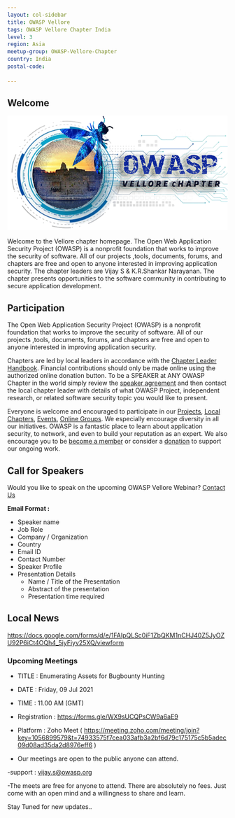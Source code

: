 ```yaml
---
layout: col-sidebar
title: OWASP Vellore
tags: OWASP Vellore Chapter India
level: 3
region: Asia
meetup-group: OWASP-Vellore-Chapter
country: India
postal-code: 

---
```


## Welcome

<img src="assets/images/unnamed.png"/>

Welcome to the Vellore chapter homepage. The Open Web Application Security Project (OWASP) is a nonprofit foundation that works to improve the security of software. All of our projects ,tools, documents, forums, and chapters are free and open to anyone interested in improving application security. The chapter leaders are Vijay S & K.R.Shankar Narayanan. The chapter presents opportunities to the software community in contributing to secure application development.

## Participation
The Open Web Application Security Project (OWASP) is a nonprofit foundation that works to improve the security of software. All of our projects ,tools, documents, forums, and chapters are free and open to anyone interested in improving application security. 

Chapters are led by local leaders in accordance with the [Chapter Leader Handbook](/www-policy/rules-of-procedure/chapter-handbook). Financial contributions should only be made online using the authorized online donation button. To be a SPEAKER at ANY OWASP Chapter in the world simply review the [speaker agreement](/www-policy/speaker-agreement) and then contact the local chapter leader with details of what OWASP Project, independent research, or related software security topic you would like to present.

Everyone is welcome and encouraged to participate in our [Projects](https://owasp.org/projects/), [Local Chapters](/chapters), [Events](https://owasp.org/events/), [Online Groups](https://groups.google.com/a/owasp.com/). We especially encourage diversity in all our initiatives. OWASP is a fantastic place to learn about application security, to network, and even to build your reputation as an expert. We also encourage you to be [become a member](https://owasp.org/membership/) or consider a [donation](https://owasp.org/donate/?reponame=www-chapter-vellore&title=OWASP+Vellore) to support our ongoing work.

## Call for Speakers

Would you like to speak on the upcoming OWASP Vellore Webinar? [Contact Us](mailto:vijay.s@owasp.org)

**Email Format :**

- Speaker name
- Job Role
- Company / Organization
- Country
- Email ID
- Contact Number
- Speaker Profile
- Presentation Details
    - Name / Title of the Presentation
    - Abstract of the presentation
    - Presentation time required

## Local News
https://docs.google.com/forms/d/e/1FAIpQLSc0iF1ZbQKM1nCHJ40Z5JyOZU92P6iCt4OQh4_5iyFiyv25XQ/viewform
### Upcoming Meetings

- TITLE         : Enumerating Assets for Bugbounty Hunting
- DATE          : Friday, 09 Jul 2021
- TIME          : 11.00 AM (GMT)
- Registration  : https://forms.gle/WX9sUCQPsCW9a6aE9
- Platform      : Zoho Meet ( https://meeting.zoho.com/meeting/join?key=1056899579&t=74933575f7cea033afb3a2bf6d79c175175c5b5adec09d08ad35da2d8976eff6 )

- Our meetings are open to the public anyone can attend.

-support : vijay.s@owasp.org

-The meets are free for anyone to attend. There are absolutely no fees. Just come with an open mind and a willingness to share and learn.

Stay Tuned for new updates..

